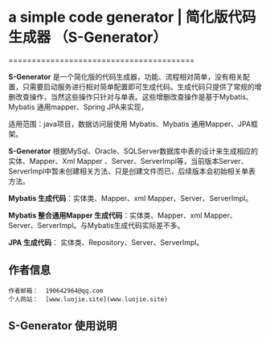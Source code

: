 # a simple code generator | 简化版代码生成器 （S-Generator）
========================================

**S-Generator** 是一个简化版的代码生成器，功能、流程相对简单，没有相关配置，只需要启动服务进行相对简单配置即可生成代码。生成代码只提供了常规的增删改查操作，当然这些操作只针对与单表。这些增删改查操作是基于Mybatis、Mybatis 通用mapper、Spring JPA来实现，

适用范围：java项目，数据访问层使用 Mybatis、Mybatis 通用Mapper、JPA框架。

**S-Generator** 根据MySql、Oracle、SQLServer数据库中表的设计来生成相应的实体、Mapper、Xml Mapper 、Server、ServerImpl等，当前版本Server、ServerImpl中暂未创建相关方法、只是创建文件而已，后续版本会初始相关单表方法。

**Mybatis 生成代码**：实体类、Mapper、xml Mapper、Server、ServerImpl。

**Mybatis 整合通用Mapper 生成代码**：实体类、Mapper、xml Mapper、Server、ServerImpl。与Mybatis生成代码实际差不多。

**JPA 生成代码**： 实体类、Repository、Server、ServerImpl。
    
## 作者信息
    
    作者邮箱：  190642964@qq.com
    个人网站：  [www.luojie.site](www.luojie.site)
    
## S-Generator 使用说明

    
